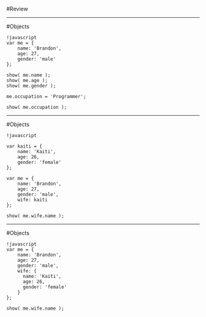 #Review

---
#Objects

    !javascript
    var me = {
        name: 'Brandon',
        age: 27,
        gender: 'male'
    };

    show( me.name );
    show( me.age );
    show( me.gender );

    me.occupation = 'Programmer';

    show( me.occupation );

---
#Objects

    !javascript

    var kaiti = {
        name: 'Kaiti',
        age: 26,
        gender: 'female'
    };

    var me = {
        name: 'Brandon',
        age: 27,
        gender: 'male',
        wife: kaiti
    };

    show( me.wife.name );

---
#Objects

    !javascript
    var me = {
        name: 'Brandon',
        age: 27,
        gender: 'male',
        wife: {
          name: 'Kaiti',
          age: 26,
          gender: 'female'
        }
    };

    show( me.wife.name );

